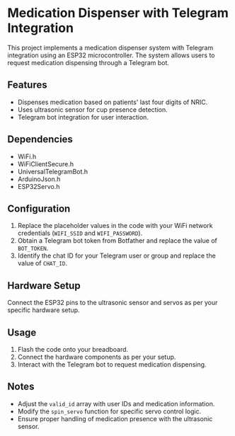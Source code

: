 # Medication Dispenser with Telegram Integration

This project implements a medication dispenser system with Telegram integration using an ESP32 microcontroller. The system allows users to request medication dispensing through a Telegram bot.

## Features

- Dispenses medication based on patients' last four digits of NRIC.
- Uses ultrasonic sensor for cup presence detection.
- Telegram bot integration for user interaction.

## Dependencies

- WiFi.h
- WiFiClientSecure.h
- UniversalTelegramBot.h
- ArduinoJson.h
- ESP32Servo.h

## Configuration

1. Replace the placeholder values in the code with your WiFi network credentials (`WIFI_SSID` and `WIFI_PASSWORD`).
2. Obtain a Telegram bot token from Botfather and replace the value of `BOT_TOKEN`.
3. Identify the chat ID for your Telegram user or group and replace the value of `CHAT_ID`.

## Hardware Setup

Connect the ESP32 pins to the ultrasonic sensor and servos as per your specific hardware setup.

## Usage

1. Flash the code onto your breadboard.
2. Connect the hardware components as per your setup.
3. Interact with the Telegram bot to request medication dispensing.

## Notes

- Adjust the `valid_id` array with user IDs and medication information.
- Modify the `spin_servo` function for specific servo control logic.
- Ensure proper handling of medication presence with the ultrasonic sensor.

